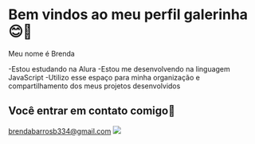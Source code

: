 # Bem vindos ao meu perfil galerinha😊🤙

Meu nome é Brenda

-Estou estudando na Alura 
-Estou me desenvolvendo na linguagem JavaScript
-Utilizo esse espaço para minha organização e compartilhamento dos meus projetos desenvolvidos

##  Você entrar em contato comigo👻

brendabarrosb334@gmail.com
![](https://media1.tenor.com/m/oVqjhn9WWV0AAAAd/cool-fun.gif)
